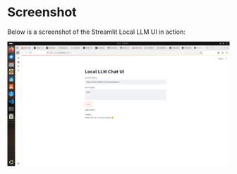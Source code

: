 # Screenshot

Below is a screenshot of the Streamlit Local LLM UI in action:

![Streamlit LLM UI Screenshot](screenshot.png)
